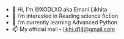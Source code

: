 - 👋 Hi, I’m @XODLXO aka Emani Likhita
- 👀 I’m interested in Reading science fiction
- 🌱 I’m currently learning Advanced Python
- 📫 My official mail - likhi.d14@gmail.com

<!---
XODLXO/XODLXO is a ✨ special ✨ repository because its `README.md` (this file) appears on your GitHub profile.
You can click the Preview link to take a look at your changes.
--->
